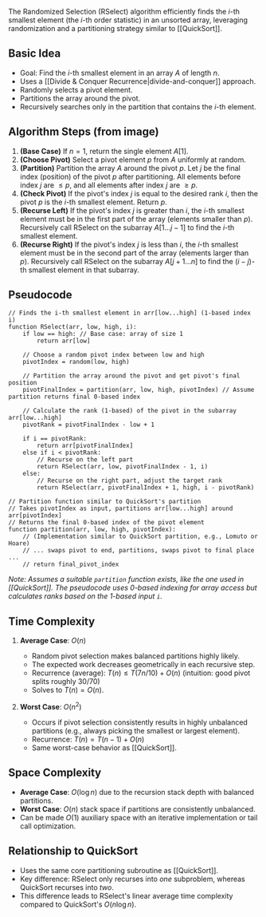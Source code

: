 The Randomized Selection (RSelect) algorithm efficiently finds the $i$-th smallest element (the $i$-th order statistic) in an unsorted array, leveraging randomization and a partitioning strategy similar to [[QuickSort]].

## Basic Idea

- Goal: Find the $i$-th smallest element in an array $A$ of length $n$.
- Uses a [[Divide & Conquer Recurrence|divide-and-conquer]] approach.
- Randomly selects a pivot element.
- Partitions the array around the pivot.
- Recursively searches only in the partition that contains the $i$-th element.

## Algorithm Steps (from image)

1.  **(Base Case)** If $n=1$, return the single element $A[1]$.
2.  **(Choose Pivot)** Select a pivot element $p$ from $A$ uniformly at random.
3.  **(Partition)** Partition the array $A$ around the pivot $p$. Let $j$ be the final index (position) of the pivot $p$ after partitioning. All elements before index $j$ are $\le p$, and all elements after index $j$ are $\ge p$.
4.  **(Check Pivot)** If the pivot's index $j$ is equal to the desired rank $i$, then the pivot $p$ is the $i$-th smallest element. Return $p$.
5.  **(Recurse Left)** If the pivot's index $j$ is greater than $i$, the $i$-th smallest element must be in the first part of the array (elements smaller than $p$). Recursively call RSelect on the subarray $A[1...j-1]$ to find the $i$-th smallest element.
6.  **(Recurse Right)** If the pivot's index $j$ is less than $i$, the $i$-th smallest element must be in the second part of the array (elements larger than $p$). Recursively call RSelect on the subarray $A[j+1...n]$ to find the $(i-j)$-th smallest element in that subarray.

## Pseudocode
```
// Finds the i-th smallest element in arr[low...high] (1-based index i)
function RSelect(arr, low, high, i):
    if low == high: // Base case: array of size 1
        return arr[low]
    
    // Choose a random pivot index between low and high
    pivotIndex = random(low, high)
    
    // Partition the array around the pivot and get pivot's final position
    pivotFinalIndex = partition(arr, low, high, pivotIndex) // Assume partition returns final 0-based index
    
    // Calculate the rank (1-based) of the pivot in the subarray arr[low...high]
    pivotRank = pivotFinalIndex - low + 1
    
    if i == pivotRank:
        return arr[pivotFinalIndex]
    else if i < pivotRank:
        // Recurse on the left part
        return RSelect(arr, low, pivotFinalIndex - 1, i)
    else:
        // Recurse on the right part, adjust the target rank
        return RSelect(arr, pivotFinalIndex + 1, high, i - pivotRank)

// Partition function similar to QuickSort's partition
// Takes pivotIndex as input, partitions arr[low...high] around arr[pivotIndex]
// Returns the final 0-based index of the pivot element
function partition(arr, low, high, pivotIndex): 
    // (Implementation similar to QuickSort partition, e.g., Lomuto or Hoare)
    // ... swaps pivot to end, partitions, swaps pivot to final place ...
    // return final_pivot_index 
```
*Note: Assumes a suitable `partition` function exists, like the one used in [[QuickSort]]. The pseudocode uses 0-based indexing for array access but calculates ranks based on the 1-based input `i`.* 

## Time Complexity

1.  **Average Case**: $O(n)$
    - Random pivot selection makes balanced partitions highly likely.
    - The expected work decreases geometrically in each recursive step.
    - Recurrence (average): $T(n) \le T(7n/10) + O(n)$ (intuition: good pivot splits roughly 30/70)
    - Solves to $T(n) = O(n)$.

2.  **Worst Case**: $O(n^2)$
    - Occurs if pivot selection consistently results in highly unbalanced partitions (e.g., always picking the smallest or largest element).
    - Recurrence: $T(n) = T(n-1) + O(n)$
    - Same worst-case behavior as [[QuickSort]].

## Space Complexity

- **Average Case**: $O(\log n)$ due to the recursion stack depth with balanced partitions.
- **Worst Case**: $O(n)$ stack space if partitions are consistently unbalanced.
- Can be made $O(1)$ auxiliary space with an iterative implementation or tail call optimization. 

## Relationship to QuickSort

- Uses the same core partitioning subroutine as [[QuickSort]].
- Key difference: RSelect only recurses into *one* subproblem, whereas QuickSort recurses into *two*.
- This difference leads to RSelect's linear average time complexity compared to QuickSort's $O(n \log n)$.
